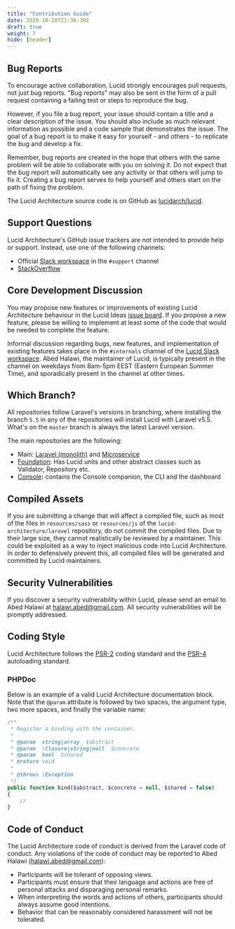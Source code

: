 ```yaml
---
title: "Contribution Guide"
date: 2020-10-28T21:36:30Z
draft: true
weight: 7
hide: [header]
---
```


## Bug Reports

To encourage active collaboration, Lucid strongly encourages pull requests, not just bug reports.
"Bug reports" may also be sent in the form of a pull request containing a failing test or steps to reproduce the bug.

However, if you file a bug report, your issue should contain a title and a clear description of the issue. You should also include as much relevant information as possible and a code sample that demonstrates the issue. The goal of a bug report is to make it easy for yourself - and others - to replicate the bug and develop a fix.

Remember, bug reports are created in the hope that others with the same problem will be able to collaborate with you on solving it. Do not expect that the bug report will automatically see any activity or that others will jump to fix it. Creating a bug report serves to help yourself and others start on the path of fixing the problem.

The Lucid Architecture source code is on GitHub as [lucidarch/lucid](https://github.com/lucidarch/lucid).

## Support Questions

Lucid Architecture's GitHub issue trackers are not intended to provide help or support. Instead, use one of the following channels:

- Official [Slack workspace](https://lucid-slack.herokuapp.com/) in the `#support` channel
- [StackOverflow](https://stackoverflow.com/questions/tagged/lucid-architecture)

## Core Development Discussion

You may propose new features or improvements of existing Lucid Architecture behaviour in the Lucid Ideas [issue board](https://github.com/lucidarch/ideas/issues).
If you propose a new feature, please be willing to implement at least some of the code that would be needed to complete the feature.

Informal discussion regarding bugs, new features, and implementation of existing features takes place in the `#internals` channel of the [Lucid Slack workspace](https://lucid-slack.herokuapp.com/).
Abed Halawi, the maintainer of Lucid, is typically present in the channel on weekdays from 8am-5pm EEST (Eastern European Summer Time), and sporadically present in the channel at other times.

## Which Branch?

All repositories follow Laravel's versions in branching, where installing the branch `5.5` in any of the repositories will install Lucid with Laravel v5.5.
What's on the `master` branch is always the latest Laravel version.

The main repositories are the following:

- Main: [Laravel (monolith)](https://github.com/lucidarch/laravel) and [Microservice](https://github.com/lucidarch/laravel-microservice)
- [Foundation](https://github.com/lucidarch/foundation-laravel): Has Lucid units and other abstract classes such as Validator, Repository etc.
- [Console](https://github.com/lucidarch/console-laravel)**:** contains the Console companion, the CLI and the dashboard

## Compiled Assets

If you are submitting a change that will affect a compiled file, such as most of the files in `resources/sass` or `resources/js` of the `lucid-architecture/laravel` repository, do not commit the compiled files. Due to their large size, they cannot realistically be reviewed by a maintainer. This could be exploited as a way to inject malicious code into Lucid Architecture. In order to defensively prevent this, all compiled files will be generated and committed by Lucid maintainers.

## Security Vulnerabilities

If you discover a security vulnerability within Lucid, please send an email to Abed Halawi at [halawi.abed@gmail.com](mailto:abed.halawi@gmail.com).
All security vulnerabilities will be promptly addressed.

## Coding Style

Lucid Architecture follows the [PSR-2](https://github.com/php-fig/fig-standards/blob/master/accepted/PSR-2-coding-style-guide.md) coding standard and the [PSR-4](https://github.com/php-fig/fig-standards/blob/master/accepted/PSR-4-autoloader.md) autoloading standard.

### PHPDoc

Below is an example of a valid Lucid Architecture documentation block. Note that the `@param` attribute is followed by two spaces, the argument type, two more spaces, and finally the variable name:

```php
/**
 * Register a binding with the container.
 *
 * @param  string|array  $abstract
 * @param  \Closure|string|null  $concrete
 * @param  bool  $shared
 * @return void
 *
 * @throws \Exception
 */
public function bind($abstract, $concrete = null, $shared = false)
{
    //
}
```

## Code of Conduct

The Lucid Architecture code of conduct is derived from the Laravel code of conduct. Any violations of the code of conduct may be reported to Abed Halawi (halawi.abed@gmail.com):

- Participants will be tolerant of opposing views.
- Participants must ensure that their language and actions are free of personal attacks and disparaging personal remarks.
- When interpreting the words and actions of others, participants should always assume good intentions.
- Behavior that can be reasonably considered harassment will not be tolerated.
